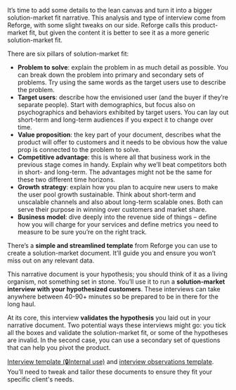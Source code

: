 It’s time to add some details to the lean canvas and turn it into a bigger solution-market fit narrative. This analysis and type of interview come from Reforge, with some slight tweaks on our side. Reforge calls this product-market fit, but given the content it is better to see it as a more generic solution-market fit.

There are six pillars of solution-market fit:

- **Problem to solve**: explain the problem in as much detail as possible. You can break down the problem into primary and secondary sets of problems. Try using the same words as the target users use to describe the problem.
- **Target users**: describe how the envisioned user (and the buyer if they’re separate people). Start with demographics, but focus also on psychographics and behaviors exhibited by target users. You can lay out short-term and long-term audiences if you expect it to change over time.
- **Value proposition**: the key part of your document, describes what the product will offer to customers and it needs to be obvious how the value prop is connected to the problem to solve.
- **Competitive advantage**: this is where all that business work in the previous stage comes in handy. Explain why we’ll beat competitors both in short- and long-term. The advantages might not be the same for these two different time horizons.
- **Growth strategy**: explain how you plan to acquire new users to make the user pool growth sustainable. Think about short-term and unscalable channels and also about long-term scalable ones. Both can serve their purpose in winning over customers and market share.
- **Business model**: dive deeply into the revenue side of things – define how you will charge for your services and define metrics you need to measure to be sure you’re on the right track.

There’s a **simple and streamlined template** from Reforge you can use to create a solution-market document. It’ll guide you and ensure you won’t miss out on any relevant data.

This narrative document is your hypothesis; you should think of it as a living organism, not something set in stone. You’ll use it to run a **solution-market interview with your hypothesized customers**. These interviews can take anywhere between 40-90+ minutes so be prepared to be in there for the long haul.

At its core, this interview **validates the hypothesis** you laid out in your narrative document. Two potential ways these interviews might go: you tick all the boxes and validate the solution-market fit, or some of the hypotheses are invalid. In the second case, you can use a secondary set of questions that can help you pivot the product.

[Interview template (🔒Internal use)](https://docs.google.com/document/d/1jzS7jz1gzENwdHCCkg_8p74xwGYkTKWJr44NX6zOMMY/edit?usp=sharing) and [interview observations template](https://docs.google.com/spreadsheets/d/1eE-wyX4Q0Zc48lBfezNpUttx5UrKSujjB6YODnSyicM/edit?usp=sharing). You’ll need to tweak and tailor these documents to ensure they fit your specific client's needs.
